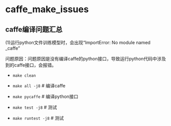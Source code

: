 # caffe_make_issues
## caffe编译问题汇总


(1)运行python文件训练模型时，会出现“ImportError: No module named _caffe”

问题原因：问题原因是没有编译caffe的python接口，导致运行python代码中涉及到的caffe接口，会报错。


 
- `make clean`

- `make all -j8`   # 编译caffe

- `make pycaffe`  # 编译python接口 

- `make test -j8`  # 测试

- `make runtest -j8`  # 测试
 

